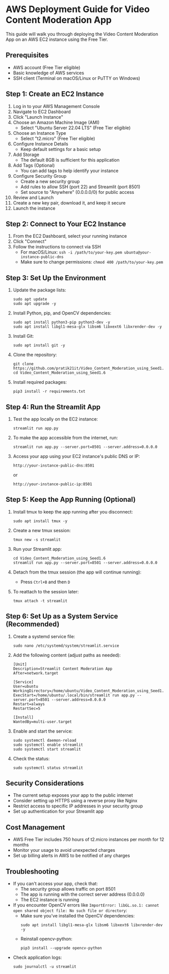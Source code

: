 # AWS Deployment Guide for Video Content Moderation App

This guide will walk you through deploying the Video Content Moderation App on an AWS EC2 instance using the Free Tier.

## Prerequisites

- AWS account (Free Tier eligible)
- Basic knowledge of AWS services
- SSH client (Terminal on macOS/Linux or PuTTY on Windows)

## Step 1: Create an EC2 Instance

1. Log in to your AWS Management Console
2. Navigate to EC2 Dashboard
3. Click "Launch Instance"
4. Choose an Amazon Machine Image (AMI)
   - Select "Ubuntu Server 22.04 LTS" (Free Tier eligible)
5. Choose an Instance Type
   - Select "t2.micro" (Free Tier eligible)
6. Configure Instance Details
   - Keep default settings for a basic setup
7. Add Storage
   - The default 8GB is sufficient for this application
8. Add Tags (Optional)
   - You can add tags to help identify your instance
9. Configure Security Group
   - Create a new security group
   - Add rules to allow SSH (port 22) and Streamlit (port 8501)
   - Set source to "Anywhere" (0.0.0.0/0) for public access
10. Review and Launch
11. Create a new key pair, download it, and keep it secure
12. Launch the instance

## Step 2: Connect to Your EC2 Instance

1. From the EC2 Dashboard, select your running instance
2. Click "Connect"
3. Follow the instructions to connect via SSH
   - For macOS/Linux: `ssh -i /path/to/your-key.pem ubuntu@your-instance-public-dns`
   - Make sure to change permissions: `chmod 400 /path/to/your-key.pem`

## Step 3: Set Up the Environment

1. Update the package lists:
   ```
   sudo apt update
   sudo apt upgrade -y
   ```

2. Install Python, pip, and OpenCV dependencies:
   ```
   sudo apt install python3-pip python3-dev -y
   sudo apt install libgl1-mesa-glx libsm6 libxext6 libxrender-dev -y
   ```

3. Install Git:
   ```
   sudo apt install git -y
   ```

4. Clone the repository:
   ```
   git clone https://github.com/pratik21it/Video_Content_Moderation_using_Seed1.6.git
   cd Video_Content_Moderation_using_Seed1.6
   ```

5. Install required packages:
   ```
   pip3 install -r requirements.txt
   ```

## Step 4: Run the Streamlit App

1. Test the app locally on the EC2 instance:
   ```
   streamlit run app.py
   ```

2. To make the app accessible from the internet, run:
   ```
   streamlit run app.py --server.port=8501 --server.address=0.0.0.0
   ```

3. Access your app using your EC2 instance's public DNS or IP:
   ```
   http://your-instance-public-dns:8501
   ```
   or
   ```
   http://your-instance-public-ip:8501
   ```

## Step 5: Keep the App Running (Optional)

1. Install tmux to keep the app running after you disconnect:
   ```
   sudo apt install tmux -y
   ```

2. Create a new tmux session:
   ```
   tmux new -s streamlit
   ```

3. Run your Streamlit app:
   ```
   cd Video_Content_Moderation_using_Seed1.6
   streamlit run app.py --server.port=8501 --server.address=0.0.0.0
   ```

4. Detach from the tmux session (the app will continue running):
   - Press `Ctrl+B` and then `D`

5. To reattach to the session later:
   ```
   tmux attach -t streamlit
   ```

## Step 6: Set Up as a System Service (Recommended)

1. Create a systemd service file:
   ```
   sudo nano /etc/systemd/system/streamlit.service
   ```

2. Add the following content (adjust paths as needed):
   ```
   [Unit]
   Description=Streamlit Content Moderation App
   After=network.target

   [Service]
   User=ubuntu
   WorkingDirectory=/home/ubuntu/Video_Content_Moderation_using_Seed1.6
   ExecStart=/home/ubuntu/.local/bin/streamlit run app.py --server.port=8501 --server.address=0.0.0.0
   Restart=always
   RestartSec=5

   [Install]
   WantedBy=multi-user.target
   ```

3. Enable and start the service:
   ```
   sudo systemctl daemon-reload
   sudo systemctl enable streamlit
   sudo systemctl start streamlit
   ```

4. Check the status:
   ```
   sudo systemctl status streamlit
   ```

## Security Considerations

- The current setup exposes your app to the public internet
- Consider setting up HTTPS using a reverse proxy like Nginx
- Restrict access to specific IP addresses in your security group
- Set up authentication for your Streamlit app

## Cost Management

- AWS Free Tier includes 750 hours of t2.micro instances per month for 12 months
- Monitor your usage to avoid unexpected charges
- Set up billing alerts in AWS to be notified of any charges

## Troubleshooting

- If you can't access your app, check that:
  - The security group allows traffic on port 8501
  - The app is running with the correct server address (0.0.0.0)
  - The EC2 instance is running
- If you encounter OpenCV errors like `ImportError: libGL.so.1: cannot open shared object file: No such file or directory`:
  - Make sure you've installed the OpenCV dependencies:
    ```
    sudo apt install libgl1-mesa-glx libsm6 libxext6 libxrender-dev -y
    ```
  - Reinstall opencv-python:
    ```
    pip3 install --upgrade opencv-python
    ```
- Check application logs:
  ```
  sudo journalctl -u streamlit
  ```
